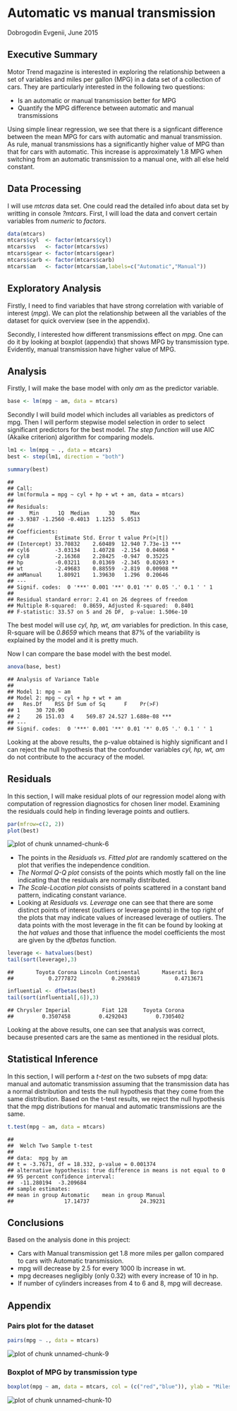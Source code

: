 Automatic vs manual transmission
========================================================
Dobrogodin Evgenii, June 2015

Executive Summary
--------------------------------------------------------
Motor Trend magazine is interested in exploring the relationship between a set of variables and miles per gallon (MPG) in a data set of a collection of cars. They are particularly interested in the following two questions:

* Is an automatic or manual transmission better for MPG
* Quantify the MPG difference between automatic and manual transmissions

Using simple linear regression, we see that there is a signficant difference between the mean MPG for cars with automatic and manual transmission. As rule, manual transmissions has a significantly higher value of MPG than that for cars with automatic. This increase is approximately 1.8 MPG when switching from an automatic transmission to a manual one, with all else held constant.

Data Processing
--------------------------------------------------------
I will use *mtcras* data set. One could read the detailed info about data set by writting in console *?mtcars*. First, I will load the data and convert certain variables from *numeric* to *factors*.

```r
data(mtcars)
mtcars$cyl  <- factor(mtcars$cyl)
mtcars$vs   <- factor(mtcars$vs)
mtcars$gear <- factor(mtcars$gear)
mtcars$carb <- factor(mtcars$carb)
mtcars$am   <- factor(mtcars$am,labels=c("Automatic","Manual"))
```

Exploratory Analysis
--------------------------------------------------------
Firstly, I need to find variables that have strong correlation with variable of interest (*mpg*). We can plot the relationship between all the variables of the dataset for quick overview (see in the appendix).

Secondly, I interested how different transmissions effect on *mpg*. One can do it by looking at boxplot (appendix) that shows MPG by transmission type. Evidently, manual transmission have higher value of MPG.

Analysis
-------------------------------------------------------
Firstly, I will make the base model with only *am* as the predictor variable.

```r
base <- lm(mpg ~ am, data = mtcars)
```
Secondly I will build model which includes all variables as predictors of mpg. Then I will perform stepwise model selection in order to select significant predictors for the best model. *The step function* will use AIC (Akaike criterion) algorithm for comparing models. 

```r
lm1 <- lm(mpg ~ ., data = mtcars)
best <- step(lm1, direction = "both")
```

```r
summary(best)
```

```
## 
## Call:
## lm(formula = mpg ~ cyl + hp + wt + am, data = mtcars)
## 
## Residuals:
##     Min      1Q  Median      3Q     Max 
## -3.9387 -1.2560 -0.4013  1.1253  5.0513 
## 
## Coefficients:
##             Estimate Std. Error t value Pr(>|t|)    
## (Intercept) 33.70832    2.60489  12.940 7.73e-13 ***
## cyl6        -3.03134    1.40728  -2.154  0.04068 *  
## cyl8        -2.16368    2.28425  -0.947  0.35225    
## hp          -0.03211    0.01369  -2.345  0.02693 *  
## wt          -2.49683    0.88559  -2.819  0.00908 ** 
## amManual     1.80921    1.39630   1.296  0.20646    
## ---
## Signif. codes:  0 '***' 0.001 '**' 0.01 '*' 0.05 '.' 0.1 ' ' 1
## 
## Residual standard error: 2.41 on 26 degrees of freedom
## Multiple R-squared:  0.8659,	Adjusted R-squared:  0.8401 
## F-statistic: 33.57 on 5 and 26 DF,  p-value: 1.506e-10
```
The best model will use *cyl, hp, wt, am* variables for prediction. In this case, R-square will be *0.8659* which means that 87% of the variability is explained by the model and it is pretty much.

Now I can compare the base model with the best model.

```r
anova(base, best)
```

```
## Analysis of Variance Table
## 
## Model 1: mpg ~ am
## Model 2: mpg ~ cyl + hp + wt + am
##   Res.Df    RSS Df Sum of Sq      F    Pr(>F)    
## 1     30 720.90                                  
## 2     26 151.03  4    569.87 24.527 1.688e-08 ***
## ---
## Signif. codes:  0 '***' 0.001 '**' 0.01 '*' 0.05 '.' 0.1 ' ' 1
```
Looking at the above results, the p-value obtained is highly significant and I can reject the null hypothesis that the confounder variables *cyl, hp, wt, am* do not contribute to the accuracy of the model.

Residuals
--------------------------------------------------------
In this section, I will make residual plots of our regression model along with computation of regression diagnostics for chosen liner model. Examining the residuals could help in finding leverage points and outliers.


```r
par(mfrow=c(2, 2))
plot(best)
```

![plot of chunk unnamed-chunk-6](figure/unnamed-chunk-6-1.png) 
* The points in the _Residuals vs. Fitted plot_ are randomly scattered on the plot that verifies the independence condition.
* _The Normal Q-Q plot_ consists of the points which mostly fall on the line indicating that the residuals are normally distributed.
* _The Scale-Location plot_ consists of points scattered in a constant band pattern, indicating constant variance.
* Looking at _Residuals vs. Leverage_ one can see that there are some distinct points of interest (outliers or leverage points) in the top right of the plots that may indicate values of increased leverage of outliers. The data points with the most leverage in the fit can be found by looking at the _hat values_ and those that influence the model coefficients the most are given by the _dfbetas_ function.

```r
leverage <- hatvalues(best)
tail(sort(leverage),3)
```

```
##       Toyota Corona Lincoln Continental       Maserati Bora 
##           0.2777872           0.2936819           0.4713671
```

```r
influential <- dfbetas(best)
tail(sort(influential[,6]),3)
```

```
## Chrysler Imperial          Fiat 128     Toyota Corona 
##         0.3507458         0.4292043         0.7305402
```
Looking at the above results, one can see that analysis was correct, because presented cars are the same as mentioned in the residual plots.

Statistical Inference
--------------------------------------------------------
In this section, I will perform a *t-test* on the two subsets of mpg data: manual and automatic transmission assuming that the transmission data has a normal distribution and tests the null hypothesis that they come from the same distribution. Based on the t-test results, we reject the null hypothesis that the mpg distributions for manual and automatic transmissions are the same.

```r
t.test(mpg ~ am, data = mtcars)
```

```
## 
## 	Welch Two Sample t-test
## 
## data:  mpg by am
## t = -3.7671, df = 18.332, p-value = 0.001374
## alternative hypothesis: true difference in means is not equal to 0
## 95 percent confidence interval:
##  -11.280194  -3.209684
## sample estimates:
## mean in group Automatic    mean in group Manual 
##                17.14737                24.39231
```

Conclusions
--------------------------------------------------------
Based on the analysis done in this project:
* Cars with Manual transmission get 1.8 more miles per gallon compared to cars with Automatic transmission. 
* mpg will decrease by 2.5 for every 1000 lb increase in wt.
* mpg decreases negligibly (only 0.32) with every increase of 10 in hp.
* If number of cylinders increases from 4 to 6 and 8, mpg will decrease.

Appendix
--------------------------------------------------------
### Pairs plot for the dataset

```r
pairs(mpg ~ ., data = mtcars)
```

![plot of chunk unnamed-chunk-9](figure/unnamed-chunk-9-1.png) 

### Boxplot of MPG by transmission type

```r
boxplot(mpg ~ am, data = mtcars, col = (c("red","blue")), ylab = "Miles Per Gallon", xlab = "Transmission Type")
```

![plot of chunk unnamed-chunk-10](figure/unnamed-chunk-10-1.png) 
